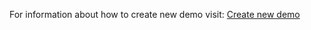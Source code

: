 For information about how to create new demo visit: [Create new demo](http://leapp.readthedocs.io/en/latest/adddemo.html)

